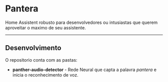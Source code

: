# Pantera
Home Assistent robusto para desenvolvedores ou intusiastas que querem aproveitar o maximo de seu assistente.

---
## Desenvolvimento

O repositorio conta com as pastas:

- **panther-audio-detector** - Rede Neural que capta a palavra *pantera* e inicia o reconhecimento de voz.
